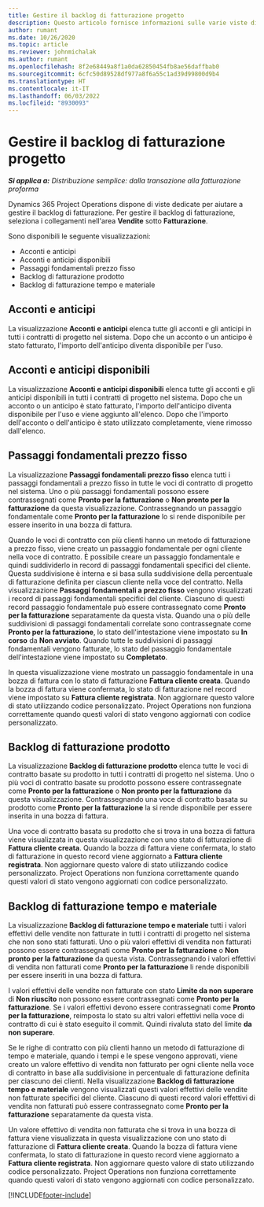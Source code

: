 ```yaml
---
title: Gestire il backlog di fatturazione progetto
description: Questo articolo fornisce informazioni sulle varie viste disponibili per l'uso durante la gestione del backlog di fatturazione dei progetti.
author: rumant
ms.date: 10/26/2020
ms.topic: article
ms.reviewer: johnmichalak
ms.author: rumant
ms.openlocfilehash: 8f2e68449a8f1a0da62850454fb8ae56daffbab0
ms.sourcegitcommit: 6cfc50d89528df977a8f6a55c1ad39d99800d9b4
ms.translationtype: HT
ms.contentlocale: it-IT
ms.lasthandoff: 06/03/2022
ms.locfileid: "8930093"
---
```

# <a name="manage-project-billing-backlog"></a>Gestire il backlog di fatturazione progetto 

_**Si applica a:** Distribuzione semplice: dalla transazione alla fatturazione proforma_

Dynamics 365 Project Operations dispone di viste dedicate per aiutare a gestire il backlog di fatturazione. Per gestire il backlog di fatturazione, seleziona i collegamenti nell'area **Vendite** sotto **Fatturazione**. 

Sono disponibili le seguente visualizzazioni:

- Acconti e anticipi
- Acconti e anticipi disponibili
- Passaggi fondamentali prezzo fisso
- Backlog di fatturazione prodotto
- Backlog di fatturazione tempo e materiale

## <a name="retainers-and-advances"></a>Acconti e anticipi

La visualizzazione **Acconti e anticipi** elenca tutte gli acconti e gli anticipi in tutti i contratti di progetto nel sistema. Dopo che un acconto o un anticipo è stato fatturato, l'importo dell'anticipo diventa disponibile per l'uso.

## <a name="available-retainers-and-advances"></a>Acconti e anticipi disponibili

La visualizzazione **Acconti e anticipi disponibili** elenca tutte gli acconti e gli anticipi disponibili in tutti i contratti di progetto nel sistema. Dopo che un acconto o un anticipo è stato fatturato, l'importo dell'anticipo diventa disponibile per l'uso e viene aggiunto all'elenco. Dopo che l'importo dell'acconto o dell'anticipo è stato utilizzato completamente, viene rimosso dall'elenco.

## <a name="fixed-price-milestones"></a>Passaggi fondamentali prezzo fisso

La visualizzazione **Passaggi fondamentali prezzo fisso** elenca tutti i passaggi fondamentali a prezzo fisso in tutte le voci di contratto di progetto nel sistema. Uno o più passaggi fondamentali possono essere contrassegnati come **Pronto per la fatturazione** o **Non pronto per la fatturazione** da questa visualizzazione. Contrassegnando un passaggio fondamentale come **Pronto per la fatturazione** lo si rende disponibile per essere inserito in una bozza di fattura.

Quando le voci di contratto con più clienti hanno un metodo di fatturazione a prezzo fisso, viene creato un passaggio fondamentale per ogni cliente nella voce di contratto. È possibile creare un passaggio fondamentale e quindi suddividerlo in record di passaggi fondamentali specifici del cliente. Questa suddivisione è interna e si basa sulla suddivisione della percentuale di fatturazione definita per ciascun cliente nella voce del contratto. Nella visualizzazione **Passaggi fondamentali a prezzo fisso** vengono visualizzati i record di passaggi fondamentali specifici del cliente. Ciascuno di questi record passaggio fondamentale può essere contrassegnato come **Pronto per la fatturazione** separatamente da questa vista. Quando una o più delle suddivisioni di passaggi fondamentali correlate sono contrassegnate come **Pronto per la fatturazione**, lo stato dell'intestazione viene impostato su **In corso** da **Non avviato**. Quando tutte le suddivisioni di passaggi fondamentali vengono fatturate, lo stato del passaggio fondamentale dell'intestazione viene impostato su **Completato**.

In questa visualizzazione viene mostrato un passaggio fondamentale in una bozza di fattura con lo stato di fatturazione **Fattura cliente creata**. Quando la bozza di fattura viene confermata, lo stato di fatturazione nel record viene impostato su **Fattura cliente registrata**. Non aggiornare questo valore di stato utilizzando codice personalizzato. Project Operations non funziona correttamente quando questi valori di stato vengono aggiornati con codice personalizzato.

## <a name="product-billing-backlog"></a>Backlog di fatturazione prodotto

La visualizzazione **Backlog di fatturazione prodotto** elenca tutte le voci di contratto basate su prodotto in tutti i contratti di progetto nel sistema. Uno o più voci di contratto basate su prodotto possono essere contrassegnate come **Pronto per la fatturazione** o **Non pronto per la fatturazione** da questa visualizzazione. Contrassegnando una voce di contratto basata su prodotto come **Pronto per la fatturazione** la si rende disponibile per essere inserita in una bozza di fattura.

Una voce di contratto basata su prodotto che si trova in una bozza di fattura viene visualizzata in questa visualizzazione con uno stato di fatturazione di **Fattura cliente creata**. Quando la bozza di fattura viene confermata, lo stato di fatturazione in questo record viene aggiornato a **Fattura cliente registrata**. Non aggiornare questo valore di stato utilizzando codice personalizzato. Project Operations non funziona correttamente quando questi valori di stato vengono aggiornati con codice personalizzato.

## <a name="time-and-material-billing-backlog"></a>Backlog di fatturazione tempo e materiale

La visualizzazione **Backlog di fatturazione tempo e materiale** tutti i valori effettivi delle vendite non fatturate in tutti i contratti di progetto nel sistema che non sono stati fatturati. Uno o più valori effettivi di vendita non fatturati possono essere contrassegnati come **Pronto per la fatturazione** o **Non pronto per la fatturazione** da questa vista. Contrassegnando i valori effettivi di vendita non fatturati come **Pronto per la fatturazione** li rende disponibili per essere inseriti in una bozza di fattura.

I valori effettivi delle vendite non fatturate con stato **Limite da non superare** di **Non riuscito** non possono essere contrassegnati come **Pronto per la fatturazione**. Se i valori effettivi devono essere contrassegnati come **Pronto per la fatturazione**, reimposta lo stato su altri valori effettivi nella voce di contratto di cui è stato eseguito il commit. Quindi rivaluta stato del limite **da non superare**.

Se le righe di contratto con più clienti hanno un metodo di fatturazione di tempo e materiale, quando i tempi e le spese vengono approvati, viene creato un valore effettivo di vendita non fatturato per ogni cliente nella voce di contratto in base alla suddivisione in percentuale di fatturazione definita per ciascuno dei clienti. Nella visualizzazione **Backlog di fatturazione tempo e materiale** vengono visualizzati questi valori effettivi delle vendite non fatturate specifici del cliente. Ciascuno di questi record valori effettivi di vendita non fatturati può essere contrassegnato come **Pronto per la fatturazione** separatamente da questa vista.

Un valore effettivo di vendita non fatturata che si trova in una bozza di fattura viene visualizzata in questa visualizzazione con uno stato di fatturazione di **Fattura cliente creata**. Quando la bozza di fattura viene confermata, lo stato di fatturazione in questo record viene aggiornato a **Fattura cliente registrata**. Non aggiornare questo valore di stato utilizzando codice personalizzato. Project Operations non funziona correttamente quando questi valori di stato vengono aggiornati con codice personalizzato.


[!INCLUDE[footer-include](../../includes/footer-banner.md)]

